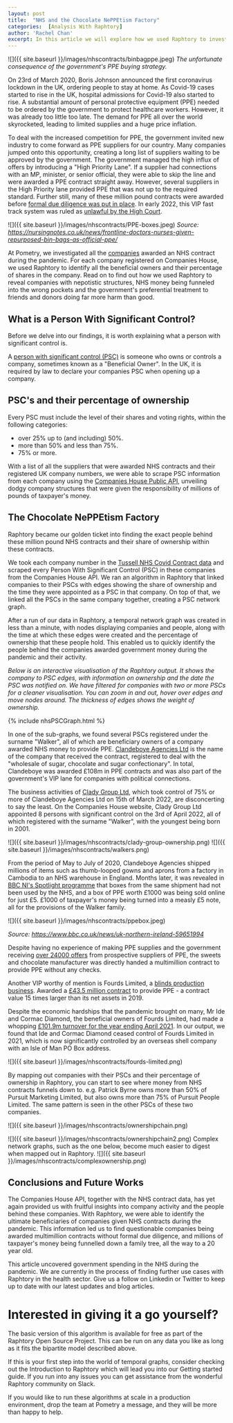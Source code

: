 ```yaml
---
layout: post
title:  "NHS and the Chocolate NePPEtism Factory"
categories:  [Analysis With Raphtory]
author: 'Rachel Chan'
excerpt: In this article we will explore how we used Raphtory to investigate companies in the UK that received an NHS contract during the pandemic and their Persons with Significant Control.
---
```


![]({{ site.baseurl }}/images/nhscontracts/binbagppe.jpeg)
*The unfortunate consequence of the government's PPE buying strategy.*


On 23rd of March 2020, Boris Johnson announced the first coronavirus lockdown in the UK, ordering people to stay at home. As Covid-19 cases started to rise in the UK, hospital admissions for Covid-19 also started to rise. A substantial amount of personal protective equipment (PPE) needed to be ordered by the government to protect healthcare workers. However, it was already too little too late. The demand for PPE all over the world skyrocketed, leading to limited supplies and a huge price inflation.

To deal with the increased competition for PPE, the government invited new industry to come forward as PPE suppliers for our country. Many companies jumped onto this opportunity, creating a long list of suppliers waiting to be approved by the government. The government managed the high influx of offers by introducing a "High Priority Lane". If a supplier had connections with an MP, minister, or senior official, they were able to skip the line and were awarded a PPE contract straight away. However, several suppliers in the High Priority lane provided PPE that was not up to the required standard. Further still, many of these million pound contracts were awarded before <a href="https://www.theguardian.com/world/2021/dec/06/at-least-46-vip-lane-ppe-deals-awarded-before-formal-due-diligence-in-place" target="_blank">formal due diligence was put in place</a>. In early 2022, this VIP fast track system was ruled as <a href="https://rookirwinsweeney.co.uk/high-court-rules-that-government-acted-illegally-by-operating-a-vip-lane-when-awarding-ppe-contracts-in-a-judicial-review-brought-by-our-clients-good-law-project-and-everydoctor/" target="_blank">unlawful by the High Court</a>. 


![]({{ site.baseurl }}/images/nhscontracts/PPE-boxes.jpeg)
*Source: https://nursingnotes.co.uk/news/frontline-doctors-nurses-given-repurposed-bin-bags-as-official-ppe/*


At Pometry, we investigated all the <a href="https://www.tussell.com/insights/covid" target="_blank">companies</a> awarded an NHS contract during the pandemic. For each company registered on Companies House, we used Raphtory to identify all the beneficial owners and their percentage of shares in the company. Read on to find out how we used Raphtory to reveal companies with nepotistic structures, NHS money being funneled into the wrong pockets and the government's preferential treatment to friends and donors doing far more harm than good.

## What is a Person With Significant Control?

Before we delve into our findings, it is worth explaining what a person with significant control is.

A <a href="https://www.gov.uk/guidance/people-with-significant-control-pscs" target="_blank">person with significant control (PSC)</a> is someone who owns or controls a company, sometimes known as a "Beneficial Owner". In the UK, it is required by law to declare your companies PSC when opening up a company.

## PSC's and their percentage of ownership

Every PSC must include the level of their shares and voting rights, within the following categories:

* over 25% up to (and including) 50%.
* more than 50% and less than 75%.
* 75% or more.

With a list of all the suppliers that were awarded NHS contracts and their registered UK company numbers, we were able to scrape PSC information from each company using the <a href="https://developer-specs.company-information.service.gov.uk/companies-house-public-data-api/reference/persons-with-significant-control/list" target="_blank">Companies House Public API</a>, unveiling dodgy company structures that were given the responsibility of millions of pounds of taxpayer's money.

## The Chocolate NePPEtism Factory

Raphtory became our golden ticket into finding the exact people behind these million pound NHS contracts and their share of ownership within these contracts.

We took each company number in the <a href="https://www.tussell.com/insights/covid" target="_blank">Tussell NHS Covid Contract data</a> and scraped every Person With Significant Control (PSC) in these companies from the Companies House API. We ran an algorithm in Raphtory that linked companies to their PSCs with edges showing the share of ownership and the time they were appointed as a PSC in that company. On top of that, we linked all the PSCs in the same company together, creating a PSC network graph.

After a run of our data in Raphtory, a temporal network graph was created in less than a minute, with nodes displaying companies and people, along with the time at which these edges were created and the percentage of ownership that these people hold. This enabled us to quickly identify the people behind the companies awarded government money during the pandemic and their activity.

*Below is an interactive visualisation of the Raphtory output. It shows the company to PSC edges, with information on ownership and the date the PSC was notified on. We have filtered for companies with two or more PSCs for a cleaner visualisation. You can zoom in and out, hover over edges and move nodes around. The thickness of edges shows the weight of ownership.*

<div>
{% include nhsPSCGraph.html %}
</div>

In one of the sub-graphs, we found several PSCs registered under the surname "Walker", all of which are beneficiary owners of a company awarded NHS money to provide PPE. <a href="https://find-and-update.company-information.service.gov.uk/company/NI617785/persons-with-significant-control" target="_blank">Clandeboye Agencies Ltd</a> is the name of the company that received the contract, registered to deal with the "wholesale of sugar, chocolate and sugar confectionary". In total, Clandeboye was awarded £108m in PPE contracts and was also part of the government's VIP lane for companies with political connections.

The business activities of <a href="https://find-and-update.company-information.service.gov.uk/company/NI683839/persons-with-significant-control" target="_blank">Clady Group Ltd</a>, which took control of 75% or more of Clandeboye Agencies Ltd on 15th of March 2022, are disconcerting to say the least. On the Companies House website, Clady Group Ltd appointed 8 persons with significant control on the 3rd of April 2022, all of which registered with the surname "Walker", with the youngest being born in 2001. 

![]({{ site.baseurl }}/images/nhscontracts/clady-group-ownership.png)
![]({{ site.baseurl }}/images/nhscontracts/walkers.png)

From the period of May to July of 2020, Clandeboye Agencies shipped millions of items such as thumb-looped gowns and aprons from a factory in Cambodia to an NHS warehouse in England. Months later, it was revealed in <a href="https://www.bbc.co.uk/iplayer/episode/m0012ljx/spotlight-covid-contracts-hunting-for-ppe" target="_blank">BBC NI's Spotlight programme</a> that boxes from the same shipment had not been used by the NHS, and a box of PPE worth £1000 was being sold online for just £5. £1000 of taxpayer's money being turned into a measly £5 note, all for the provisions of the Walker family. 

![]({{ site.baseurl }}/images/nhscontracts/ppebox.jpeg)

*Source: https://www.bbc.co.uk/news/uk-northern-ireland-59651994*

Despite having no experience of making PPE supplies and the government receiving <a href="https://www.irishnews.com/news/northernirelandnews/2020/08/12/news/formal-legal-proceedings-begin-over-multi-million-pound-ppe-award-to-co-antrim-sweet-manufacturer-2032511/" target="_blank">over 24000 offers</a> from prospective suppliers of PPE, the sweets and chocolate manufacturer was directly handed a multimillion contract to provide PPE without any checks.

Another VIP worthy of mention is Fourds Limited, a <a href="https://www.blocblinds.co.uk/" target="_blank">blinds production business</a>. Awarded a <a href="https://ted.europa.eu/udl?uri=TED:NOTICE:338130-2020:TEXT:EN:HTML&src=0" target="_blank">£43.5 million contract</a> to provide PPE - a contract value 15 times larger than its net assets in 2019. 

Despite the economic hardships that the pandemic brought on many, Mr Ide and Cormac Diamond, the beneficial owners of Fourds Limited, had made a whopping <a href="https://www.belfasttelegraph.co.uk/business/ulsterbusiness/top-100/bloc-blinds-group-expands-into-us-as-sale-soar-to-1019m-41915552.html" target="_blank">£101.9m turnover for the year ending April 2021</a>. In our output, we found that Ide and Cormac Diamond ceased control of Fourds Limited in 2021, which is now significantly controlled by an overseas shell company with an Isle of Man PO Box address.

![]({{ site.baseurl }}/images/nhscontracts/fourds-limited.png)

By mapping out companies with their PSCs and their percentage of ownership in Raphtory, you can start to see where money from NHS contracts funnels down to. e.g. Patrick Byrne owns more than 50% of Pursuit Marketing Limited, but also owns more than 75% of Pursuit People Limited. The same pattern is seen in the other PSCs of these two companies. 

![]({{ site.baseurl }}/images/nhscontracts/ownershipchain.png)

![]({{ site.baseurl }}/images/nhscontracts/ownershipchain2.png)
Complex network graphs, such as the one below, become much easier to digest when mapped out in Raphtory.
![]({{ site.baseurl }}/images/nhscontracts/complexownership.png)

## Conclusions and Future Works

The Companies House API, together with the NHS contract data, has yet again provided us with fruitful insights into company activity and the people behind these companies. With Raphtory, we were able to identify the ultimate beneficiaries of companies given NHS contracts during the pandemic. This information led us to find questionable companies being awarded multimillion contracts without formal due diligence, and millions of taxpayer's money being funnelled down a family tree, all the way to a 20 year old.

This article uncovered government spending in the NHS during the pandemic. We are currently in the process of finding further use cases with Raphtory in the health sector. Give us a follow on Linkedin or Twitter to keep up to date with our latest updates and blog articles. 

# Interested in giving it a go yourself?

The basic version of this algorithm is available for free as part of the Raphtory Open Source Project. This can be run on any data you like as long as it fits the bipartite model described above.

If this is your first step into the world of temporal graphs, consider checking out the Introduction to Raphtory which will lead you into our Getting started guide. If you run into any issues you can get assistance from the wonderful Raphtory community on Slack.

If you would like to run these algorithms at scale in a production environment, drop the team at Pometry a message, and they will be more than happy to help.

